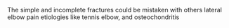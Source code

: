 The simple and incomplete fractures could be mistaken with others lateral elbow pain etiologies like tennis elbow, and osteochondritis